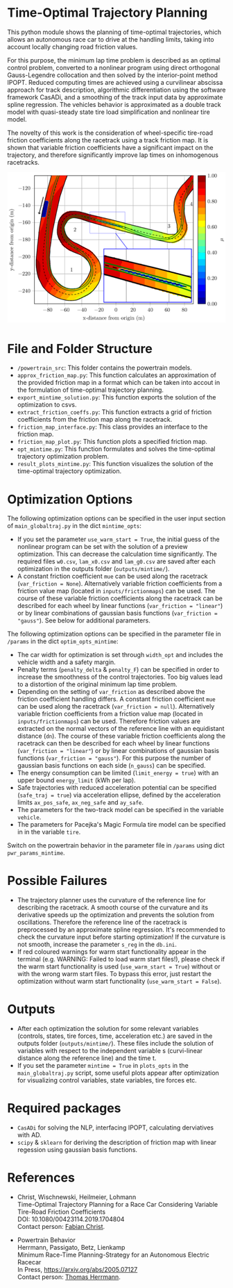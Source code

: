 # Time-Optimal Trajectory Planning
This python module shows the planning of time-optimal trajectories, which allows an autonomous race car to drive at
the handling limits, taking into account locally changing road friction values.

For this purpose, the minimum lap time problem is described as an optimal control problem,
converted to a nonlinear program using direct orthogonal Gauss-Legendre collocation and then solved by the
interior-point method IPOPT. Reduced computing times are achieved using a curvilinear abscissa approach for track
description, algorithmic differentiation using the software framework CasADi, and a smoothing of the track input data
by approximate spline regression. The vehicles behavior is approximated as a double track model with quasi-steady state
tire load simplification and nonlinear tire model.

The novelty of this work is the consideration of wheel-specific tire-road friction coefficients along the racetrack
using a track friction map. It is shown that variable friction coefficients have a significant impact on the
trajectory, and therefore significantly improve lap times on inhomogenous racetracks.

![Raceline for the Berlin FE track considering variable friction values](var_friction_berlin.png)

# File and Folder Structure
* `/powertrain_src`: This folder contains the powertrain models. 
* `approx_friction_map.py`: This function calculates an approximation of the provided friction map in a format 
which can be taken into accout in the formulation of time-optimal trajectory planning. 
* `export_mintime_solution.py`: This function exports the solution of the optimization to csvs.
* `extract_friction_coeffs.py`: This function extracts a grid of friction coefficients from the friction map along the 
racetrack.
* `friction_map_interface.py`: This class provides an interface to the friction map.
* `friction_map_plot.py`: This function plots a specified friction map.
* `opt_mintime.py`: This function formulates and solves the time-optimal trajectory optimization problem.
* `result_plots_mintime.py`: This function visualizes the solution of the time-optimal trajectory optimization.

# Optimization Options
The following optimization options can be specified in the user input section of `main_globaltraj.py` in the dict 
`mintime_opts`:
* If you set the parameter `use_warm_start = True`, the initial guess of the nonlinear program can be set with the 
solution of a preview optimization. This can decrease the calculation time significantly. The required files 
`w0.csv`, `lam_x0.csv` and `lam_g0.csv` are saved after each optimization in the outputs folder (`outputs/mintime/`).
* A constant friction coefficient `mue` can be used along the racetrack (`var_friction = None`). Alternatively 
variable friction coefficients from a friction value map (located in `inputs/frictionmaps`) can be used. The 
course of these variable friction coefficients along the racetrack can be described for each wheel by linear 
functions (`var_friction = "linear"`) or by linear combinations of gaussian basis functions (`var_friction = "gauss"`).
See below for additional parameters.

The following optimization options can be specified in the parameter file in `/params` in the dict `optim_opts_mintime`:
* The car width for optimization is set through `width_opt` and includes the vehicle width and a safety margin.
* Penalty terms (`penalty_delta` & `penalty_F`) can be specified in order to increase the smoothness of the control 
trajectories. Too big values lead to a distortion of the original minimum lap time problem.
* Depending on the setting of `var_friction` as described above the friction coefficient handling differs. A constant 
friction coefficient `mue` can be used along the racetrack (`var_friction = null`). Alternatively 
variable friction coefficients from a friction value map (located in `inputs/frictionmaps`) can be used. Therefore
friction values are extracted on the normal vectors of the reference line with an equidistant distance (`dn`). The 
course of these variable friction coefficients along the racetrack can then be described for each wheel by linear 
functions (`var_friction = "linear"`) or by linear combinations of gaussian basis functions (`var_friction = "gauss"`). 
For this purpose the number of gaussian basis functions on each side (`n_gauss`) can be specified. 
* The energy consumption can be limited (`limit_energy = true`) with an upper bound `energy_limit` (kWh per lap).
* Safe trajectories with reduced acceleration potential can be specified (`safe_traj = true`) via acceleration ellipse, 
defined by the acceleration limits `ax_pos_safe`, `ax_neg_safe` and `ay_safe`.
* The parameters for the two-track model can be specified in the variable `vehicle`.
* The parameters for Pacejka's Magic Formula tire model can be specified in in the variable `tire`.

Switch on the powertrain behavior in the parameter file in `/params` using dict `pwr_params_mintime`.

# Possible Failures
* The trajectory planner uses the curvature of the reference line for describing the racetrack. A smooth course of the 
curvature and its derivative speeds up the optimization and prevents the solution from oscillations. Therefore the 
reference line of the racetrack is preprocessed by an approximate spline regression. It's recommended to check the 
curvature input before starting optimization! If the curvature is not smooth, increase the parameter `s_reg` in the 
`db.ini`.
* If red coloured warnings for warm start functionality appear in the terminal (e.g. WARNING: Failed to load warm start 
files!), please check if the warm start functionality is used (`use_warm_start = True`) without or with the wrong 
warm start files. To bypass this error, just restart the optimization without warm start functionality 
(`use_warm_start = False`). 

# Outputs
* After each optimization the solution for some relevant variables (controls, states, tire forces, time, acceleration
etc.) are saved in the outputs folder (`outputs/mintime/`). These files include the solution of variables with respect
to the independent variable s (curvi-linear distance along the reference line) and the time t.
* If you set the parameter `mintime = True` in `plots_opts` in the `main_globaltraj.py` script, some useful plots appear 
after optimization for visualizing control variables, state variables, tire forces etc.

# Required packages
* `CasADi` for solving the NLP, interfacing IPOPT, calculating derviatives with AD.
* `scipy` & `sklearn` for deriving the description of friction map with linear regession using gaussian basis functions.

# References
* Christ, Wischnewski, Heilmeier, Lohmann\
Time-Optimal Trajectory Planning for a Race Car Considering Variable Tire-Road Friction Coefficients\
DOI: 10.1080/00423114.2019.1704804\
Contact person: [Fabian Christ](mailto:fabian.christ@tum.de).

* Powertrain Behavior\
Herrmann, Passigato, Betz, Lienkamp\
Minimum Race-Time Planning-Strategy for an Autonomous Electric Racecar\
In Press, https://arxiv.org/abs/2005.07127 \
Contact person: [Thomas Herrmann](mailto:thomas.herrmann@tum.de).
